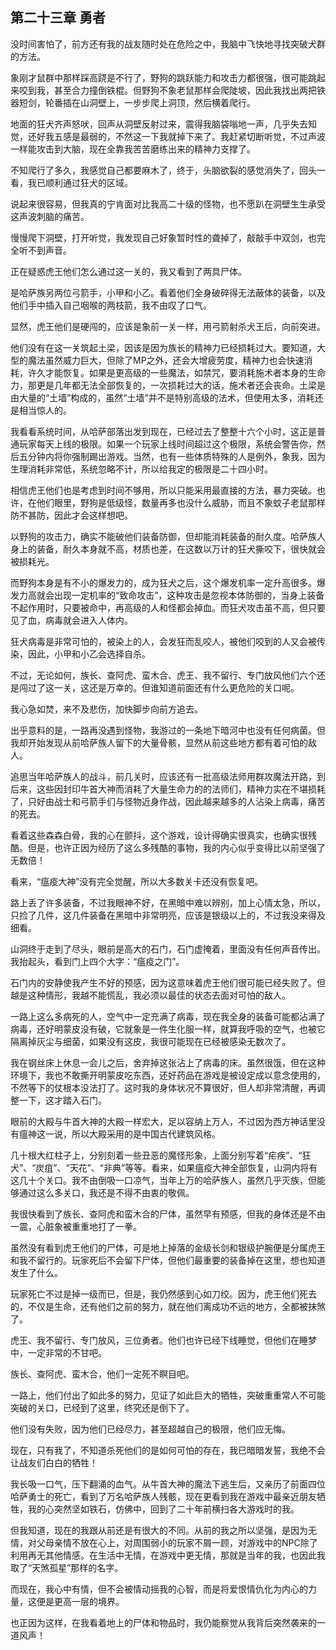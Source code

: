 ## 第二十三章 勇者


没时间害怕了，前方还有我的战友随时处在危险之中，我脑中飞快地寻找突破犬群的方法。

象刚才鼠群中那样踩高跷是不行了，野狗的跳跃能力和攻击力都很强，很可能跳起来咬到我，甚至合力撞倒铁棍。但野狗不象老鼠那样会爬陡坡，因此我找出两把铁器短剑，轮番插在山洞壁上，一步步爬上洞顶，然后横着爬行。

地面的狂犬齐声怒吠，回声从洞壁反射过来，震得我脑袋嗡地一声，几乎失去知觉，还好我五感是最弱的，不然这一下我就掉下来了。我赶紧切断听觉，不过声波一样能攻击到大脑，现在全靠我苦苦磨练出来的精神力支撑了。

不知爬行了多久，我感觉自己都要麻木了，终于，头脑欲裂的感觉消失了，回头一看，我已顺利通过狂犬的区域。

说起来很容易，但我真的宁肯面对比我高二十级的怪物，也不愿趴在洞壁生生承受这声波刺脑的痛苦。

慢慢爬下洞壁，打开听觉，我发现自己好象暂时性的聋掉了，敲敲手中双剑，也完全听不到声音。

正在疑惑虎王他们怎么通过这一关的，我又看到了两具尸体。

是哈萨族另两位弓箭手，小甲和小乙。看着他们全身破碎得无法蔽体的装备，以及他们手中插入自己咽喉的两枝箭，我不由叹了口气。

显然，虎王他们是硬闯的，应该是象前一关一样，用弓箭射杀犬王后，向前突进。

他们没有在这一关筑起土梁，因该是因为族长的精神力已经损耗过大。要知道，大型的魔法虽然威力巨大，但除了MP之外，还会大增疲劳度，精神力也会快速消耗，许久才能恢复。如果是更高级的一些魔法，如禁咒，要消耗施术者本身的生命力，那更是几年都无法全部恢复的，一次损耗过大的话，施术者还会丧命。土梁是由大量的“土墙”构成的，虽然“土墙”并不是特别高级的法术，但使用太多，消耗还是相当惊人的。

我看看系统时间，从哈萨部落出发到现在，已经过去了整整十六个小时，这正是普通玩家每天上线的极限。如果一个玩家上线时间超过这个极限，系统会警告你，然后五分钟内将你强制踢出游戏。当然，也有一些体质特殊的人是例外，象我，因为生理消耗非常低，系统忽略不计，所以给我定的极限是二十四小时。

相信虎王他们也是考虑到时间不够用，所以只能采用最直接的方法，暴力突破。也许，在他们眼里，野狗是低级怪，数量再多也没什么威胁，而且不象蚊子老鼠那样防不甚防，因此才会这样想吧。

以野狗的攻击力，确实不能破他们装备防御，但却能消耗装备的耐久度。哈萨族人身上的装备，耐久本身就不高，材质也差，在这数以万计的狂犬撕咬下，很快就会被损耗光。

而野狗本身是有不小的爆发力的，成为狂犬之后，这个爆发机率一定升高很多。爆发力高就会出现一定机率的“致命攻击”，这种攻击是忽视本体防御的，当身上装备不起作用时，只要被命中，再高级的人和怪都会掉血。而狂犬攻击虽不高，但只要见了血，病毒就会进入人体内。

狂犬病毒是非常可怕的，被染上的人，会发狂而乱咬人，被他们咬到的人又会被传染，因此，小甲和小乙会选择自杀。

不过，无论如何，族长、查阿虎、蛮木合、虎王、我不留行、专门放风他们六个还是闯过了这一关，这还是万幸的。但谁知道前面还有什么更危险的关口呢。

我心急如焚，来不及悲伤，加快脚步向前方追去。

出乎意料的是，一路再没遇到怪物，我游过的一条地下暗河中也没有任何病菌。但我却开始发现从前哈萨族人留下的大量骨骸，显然从前这些地方都有着可怕的敌人。

追思当年哈萨族人的战斗，前几关时，应该还有一批高级法师用群攻魔法开路，到后来，这些因封印牛首大神而消耗了大量生命力的的法师们，精神力实在不堪损耗了，只好由战士和弓箭手们与怪物近身作战，因此越来越多的人沾染上病毒，痛苦的死去。

看着这些森森白骨，我的心在颤抖，这个游戏，设计得确实很真实，也确实很残酷。但是，也许正因为经历了这么多残酷的事物，我的内心似乎变得比以前坚强了无数倍！

看来，“瘟疫大神”没有完全觉醒，所以大多数关卡还没有恢复吧。

路上丢了许多装备，不过我眼神不好，在黑暗中难以辨别，加上心情太急，所以，只捡了几件，这几件装备在黑暗中非常明亮，应该是银级以上的，不过我没来得及细看。

山洞终于走到了尽头，眼前是高大的石门，石门虚掩着，里面没有任何声音传出。我抬起头，看到门上四个大字：“瘟疫之门”。

石门内的安静使我产生不好的预感，因为这意味着虎王他们很可能已经失败了。但越是这种情形，我越不能慌乱，我必须以最佳的状态去面对可怕的敌人。

一路上这么多病死的人，空气中一定充满了病毒，现在我全身的装备可能都沾满了病毒，还好明蒙皮没有破，它就象是一件生化服一样，就算我呼吸的空气，也被它隔离掉灰尘与细菌，如果没有这皮，我很可能现在已经被感染无数次了。

我在钢丝床上休息一会儿之后，舍弃掉这张沾上了病毒的床。虽然很饿，但在这种环境下，我也不敢撕开明蒙皮吃东西，还好药品在游戏是被设定成以意念使用的，不然等下的仗根本没法打了。这时我的身体状况不算很好，但人却非常清醒，再调整一下，这才踏入石门。

眼前的大殿与牛首大神的大殿一样宏大，足以容纳上万人，不过因为西方神话里没有瘟神这一说，所以大殿采用的是中国古代建筑风格。

几十根大红柱子上，分别刻着一些丑恶的魔怪形象，上面分别写着“疟疾”、“狂犬”、“炭疽”、“天花”、“非典”等等。看来，如果瘟疫大神全部恢复，山洞内将有这几十个关口。我不由倒吸一口凉气，当年上万的哈萨族人，虽然几乎灭族，但能够通过这么多关口，我还是不得不由衷的敬佩。

我很快看到了族长、查阿虎和蛮木合的尸体，虽然早有预感，但我的身体还是不由一震，心脏象被重重地打了一拳。

虽然没有看到虎王他们的尸体，可是地上掉落的金级长剑和银级护腕便是分属虎王和我不留行的。玩家死后不会留下尸体，但他们最重要的装备掉在这里，想也知道发生了什么。

玩家死亡不过是掉一级而已，但是，我仍然感到心如刀绞。因为，虎王他们死去的，不仅是生命，还有他们之前的努力，就在他们离成功不远的地方，全都被抹煞了。

虎王、我不留行、专门放风，三位勇者。他们也许已经下线睡觉，但他们在睡梦中，一定非常的不甘吧。

族长、查阿虎、蛮木合，他们一定死不瞑目吧。

一路上，他们付出了如此多的努力，见证了如此巨大的牺牲，突破重重常人不可能突破的关口，已经到了这里，终究还是倒下了。

他们没有失败，因为他们已经尽力，甚至超越自己的极限，他们应无悔。

现在，只有我了，不知道杀死他们的是如何可怕的存在，我已暗暗发誓，我绝不会让战友们白白的牺牲！

我长吸一口气，压下翻涌的血气。从牛首大神的魔法下逃生后，又亲历了前面四位哈萨勇士的死亡，看到了万名哈萨族人残骸，现在更看到我在游戏中最亲近朋友牺牲，我的心突然坚如铁石，仿佛中，回到了二十年前横扫各大游戏时的我。

但我知道，现在的我跟从前还是有很大的不同。从前的我之所以坚强，是因为无情，对父母亲情不放在心上，对周围弱小的玩家不屑一顾，对游戏中的NPC除了利用再无其他情感。在生活中无情，在游戏中更无情，那就是当年的我，也因此我取了“天煞孤星”那样的名字。

而现在，我心中有情，但不会被情动摇我的心智，而是将爱恨情仇化为内心的力量，这便是更高一层的境界。

也正因为这样，在我看着地上的尸体和物品时，我仍能察觉从我背后突然袭来的一道风声！






